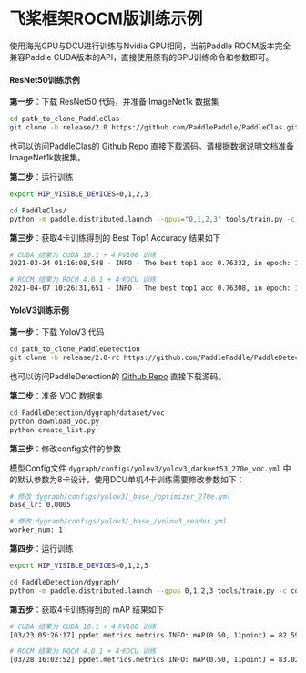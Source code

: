 # 飞桨框架ROCM版训练示例

使用海光CPU与DCU进行训练与Nvidia GPU相同，当前Paddle ROCM版本完全兼容Paddle CUDA版本的API，直接使用原有的GPU训练命令和参数即可。

#### ResNet50训练示例

**第一步**：下载 ResNet50 代码，并准备 ImageNet1k 数据集

```bash
cd path_to_clone_PaddleClas
git clone -b release/2.0 https://github.com/PaddlePaddle/PaddleClas.git
```
也可以访问PaddleClas的 [Github Repo](https://github.com/PaddlePaddle/PaddleClas) 直接下载源码。请根据[数据说明](https://github.com/PaddlePaddle/PaddleClas/blob/release/2.0/docs/zh_CN/tutorials/data.md)文档准备ImageNet1k数据集。

**第二步**：运行训练

```bash
export HIP_VISIBLE_DEVICES=0,1,2,3

cd PaddleClas/
python -m paddle.distributed.launch --gpus="0,1,2,3" tools/train.py -c ./configs/ResNet/ResNet50.yaml
```

**第三步**：获取4卡训练得到的 Best Top1 Accuracy 结果如下

```bash
# CUDA 结果为 CUDA 10.1 + 4卡V100 训练
2021-03-24 01:16:08,548 - INFO - The best top1 acc 0.76332, in epoch: 118

# ROCM 结果为 ROCM 4.0.1 + 4卡DCU 训练
2021-04-07 10:26:31,651 - INFO - The best top1 acc 0.76308, in epoch: 109
```

#### YoloV3训练示例

**第一步**：下载 YoloV3 代码

```bash
cd path_to_clone_PaddleDetection
git clone -b release/2.0-rc https://github.com/PaddlePaddle/PaddleDetection.git
```
也可以访问PaddleDetection的 [Github Repo](https://github.com/PaddlePaddle/PaddleDetection) 直接下载源码。

**第二步**：准备 VOC 数据集

```bash
cd PaddleDetection/dygraph/dataset/voc
python download_voc.py
python create_list.py
```

**第三步**：修改config文件的参数

模型Config文件 `dygraph/configs/yolov3/yolov3_darknet53_270e_voc.yml` 中的默认参数为8卡设计，使用DCU单机4卡训练需要修改参数如下：

```bash
# 修改 dygraph/configs/yolov3/_base_/optimizer_270e.yml
base_lr: 0.0005

# 修改 dygraph/configs/yolov3/_base_/yolov3_reader.yml
worker_num: 1
```

**第四步**：运行训练

```bash
export HIP_VISIBLE_DEVICES=0,1,2,3

cd PaddleDetection/dygraph/
python -m paddle.distributed.launch --gpus 0,1,2,3 tools/train.py -c configs/yolov3/yolov3_darknet53_270e_voc.yml --eval
```

**第五步**：获取4卡训练得到的 mAP 结果如下

```bash
# CUDA 结果为 CUDA 10.1 + 4卡V100 训练
[03/23 05:26:17] ppdet.metrics.metrics INFO: mAP(0.50, 11point) = 82.59%

# ROCM 结果为 ROCM 4.0.1 + 4卡DCU 训练
[03/28 16:02:52] ppdet.metrics.metrics INFO: mAP(0.50, 11point) = 83.02%
```
